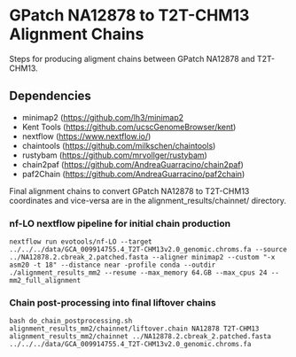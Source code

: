 # GPatch NA12878 to T2T-CHM13 Alignment Chains
Steps for producing aligment chains between GPatch NA12878 and T2T-CHM13.

## Dependencies
* minimap2 (https://github.com/lh3/minimap2
* Kent Tools (https://github.com/ucscGenomeBrowser/kent)
* nextflow (https://www.nextflow.io/)
* chaintools (https://github.com/milkschen/chaintools)
* rustybam (https://github.com/mrvollger/rustybam)
* chain2paf (https://github.com/AndreaGuarracino/chain2paf)
* paf2Chain (https://github.com/AndreaGuarracino/paf2chain)

Final alignment chains to convert GPatch NA12878 to T2T-CHM13 coordinates and vice-versa are in the alignment_results/chainnet/ directory.

### nf-LO nextflow pipeline for initial chain production
```
nextflow run evotools/nf-LO --target ../../../data/GCA_009914755.4_T2T-CHM13v2.0_genomic.chroms.fa --source ../NA12878.2.cbreak_2.patched.fasta --aligner minimap2 --custom "-x asm20 -t 18" --distance near -profile conda --outdir ./alignment_results_mm2 --resume --max_memory 64.GB --max_cpus 24 --mm2_full_alignment
```

### Chain post-processing into final liftover chains
```
bash do_chain_postprocessing.sh alignment_results_mm2/chainnet/liftover.chain NA12878 T2T-CHM13 alignment_results_mm2/chainnet ../NA12878.2.cbreak_2.patched.fasta ../../../data/GCA_009914755.4_T2T-CHM13v2.0_genomic.chroms.fa
```
